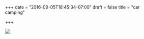 +++
date = "2016-09-05T18:45:34-07:00"
draft =  false
title = "car camping"

+++

![](https://d17enza3bfujl8.cloudfront.net/20160815_01_58.jpg)
